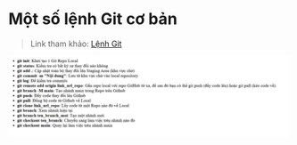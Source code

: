 # Một số lệnh Git cơ bản

> Link tham khảo: [Lệnh Git](https://youtu.be/1JuYQgpbrW0?si=E144Zi1RJePz5kNA)

![alt text](image.png)